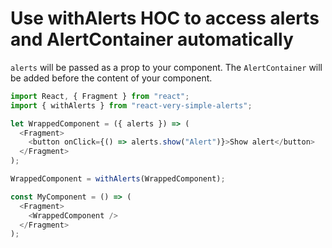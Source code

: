 # Use withAlerts HOC to access alerts and AlertContainer automatically

`alerts` will be passed as a prop to your component. The `AlertContainer` will be added before the content of your component.

```javascript
import React, { Fragment } from "react";
import { withAlerts } from "react-very-simple-alerts";

let WrappedComponent = ({ alerts }) => (
  <Fragment>
    <button onClick={() => alerts.show("Alert")}>Show alert</button>
  </Fragment>
);

WrappedComponent = withAlerts(WrappedComponent);

const MyComponent = () => (
  <Fragment>
    <WrappedComponent />
  </Fragment>
);
```
